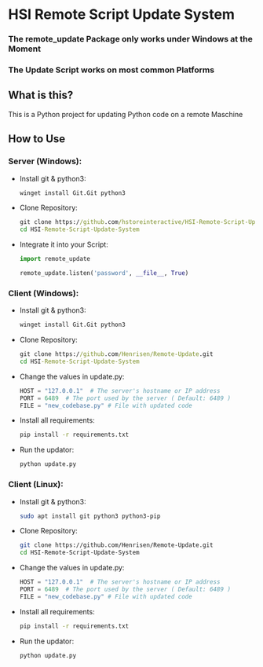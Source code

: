 # HSI Remote Script Update System

### The remote_update Package only works under Windows at the Moment
### The Update Script works on most common Platforms

## What is this?
This is a Python project for updating Python code on a remote Maschine

## How to Use
### Server (Windows):
 - Install git & python3:
   ```bat
   winget install Git.Git python3
   ```
 - Clone Repository:
   ```bat
   git clone https://github.com/hstoreinteractive/HSI-Remote-Script-Update-System.git
   cd HSI-Remote-Script-Update-System
   ```
 - Integrate it into your Script:
   ```python
   import remote_update
   
   remote_update.listen('password', __file__, True)
   ```
### Client (Windows):
 - Install git & python3:
   ```bat
   winget install Git.Git python3
   ```
 - Clone Repository:
   ```bat
   git clone https://github.com/Henrisen/Remote-Update.git
   cd HSI-Remote-Script-Update-System
   ```
 - Change the values in update.py:
   ```python
   HOST = "127.0.0.1"  # The server's hostname or IP address
   PORT = 6489  # The port used by the server ( Default: 6489 )
   FILE = "new_codebase.py" # File with updated code
   ```
 - Install all requirements:
   ```bat
   pip install -r requirements.txt
   ```
 - Run the updator:
   ```bat
   python update.py
   ```
### Client (Linux):
 - Install git & python3:
   ```bash
   sudo apt install git python3 python3-pip
   ```
 - Clone Repository:
   ```bash
   git clone https://github.com/Henrisen/Remote-Update.git
   cd HSI-Remote-Script-Update-System
   ```
 - Change the values in update.py:
   ```python
   HOST = "127.0.0.1"  # The server's hostname or IP address
   PORT = 6489  # The port used by the server ( Default: 6489 )
   FILE = "new_codebase.py" # File with updated code
   ```
 - Install all requirements:
   ```bash
   pip install -r requirements.txt
   ```
 - Run the updator:
   ```bash
   python update.py
   ```
